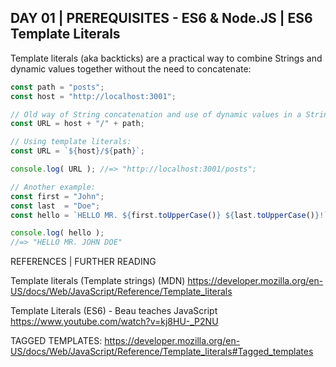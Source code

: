 ## DAY 01 | PREREQUISITES - ES6 & Node.JS | ES6 Template Literals

Template literals (aka backticks) are a practical way to combine Strings and dynamic values together without the need to concatenate:

```js
const path = "posts";
const host = "http://localhost:3001";

// Old way of String concatenation and use of dynamic values in a String:
const URL = host + "/" + path;

// Using template literals:
const URL = `${host}/${path}`;

console.log( URL ); //=> "http://localhost:3001/posts";

// Another example:
const first = "John";
const last  = "Doe";
const hello = `HELLO MR. ${first.toUpperCase()} ${last.toUpperCase()}!`;

console.log( hello );
//=> "HELLO MR. JOHN DOE"
```

REFERENCES | FURTHER READING 

Template literals (Template strings) (MDN)
https://developer.mozilla.org/en-US/docs/Web/JavaScript/Reference/Template_literals

Template Literals (ES6) - Beau teaches JavaScript
https://www.youtube.com/watch?v=kj8HU-_P2NU

TAGGED TEMPLATES:
https://developer.mozilla.org/en-US/docs/Web/JavaScript/Reference/Template_literals#Tagged_templates